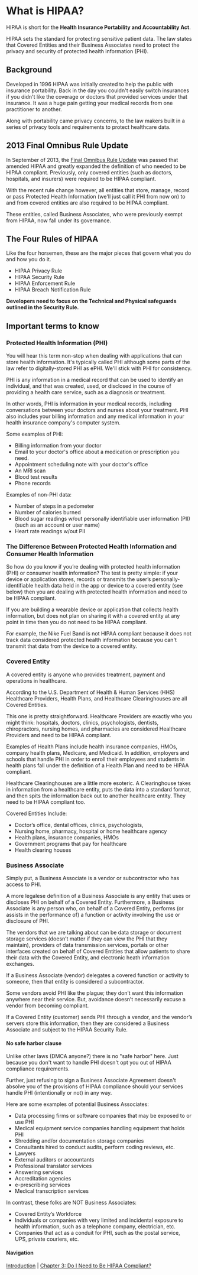 # What is HIPAA?

HIPAA is short for the **Health Insurance Portability and Accountability Act**.

HIPAA sets the standard for protecting sensitive patient data. The law states that Covered Entities and their Business Associates need to protect the privacy and security of protected health information (PHI).

## Background
 
Developed in 1996 HIPAA was initially created to help the public with insurance portability. Back in the day you couldn't easily switch insurances if you didn't like the coverage or doctors that provided services under that insurance. It was a huge pain getting your medical records from one practitioner to another.

Along with portability came privacy concerns, to the law makers built in a series of privacy tools and requirements to protect healthcare data.

## 2013 Final Omnibus Rule Update 
In September of 2013, the [Final Omnibus Rule Update](http://en.wikipedia.org/wiki/Health_Insurance_Portability_and_Accountability_Act#cite_note-33) was passed that amended HIPAA and greatly expanded the definition of who needed to be HIPAA compliant. Previously, only covered entities (such as doctors, hospitals, and insurers) were required to be HIPAA compliant. 

With the recent rule change however, all entities that store, manage, record or pass Protected Health Information (we'll just call it PHI from now on) to and from covered entities are also required to be HIPAA compliant. 

These entities, called Business Associates, who were previously exempt from HIPAA, now fall under its governance.

## The Four Rules of HIPAA

Like the four horsemen, these are the major pieces that govern what you do and how you do it.

+ HIPAA Privacy Rule
+ HIPAA Security Rule
+ HIPAA Enforcement Rule
+ HIPAA Breach Notification Rule


**Developers need to focus on the Technical and Physical safeguards outlined in the Security Rule.**

## Important terms to know

### Protected Health Information (PHI)

You will hear this term non-stop when dealing with applications that can store health information. It's typically called PHI although some parts of the law refer to digitally-stored PHI as ePHI. We'll stick with PHI for consistency. 

PHI is any information in a medical record that can be used to identify an individual, and that was created, used, or disclosed in the course of providing a health care service, such as a diagnosis or treatment. 

In other words, PHI is information in your medical records, including conversations between your doctors and nurses about your treatment. PHI also includes your billing information and any medical information in your health insurance company's computer system.

Some examples of PHI:

+ Billing information from your doctor
+ Email to your doctor's office about a medication or prescription you need.
+ Appointment scheduling note with your doctor's office
+ An MRI scan
+ Blood test results
+ Phone records

Examples of non-PHI data:

+ Number of steps in a pedometer
+ Number of calories burned
+ Blood sugar readings w/out personally identifiable user information (PII) (such as an account or user name)
+ Heart rate readings w/out PII

### The Difference Between Protected Health Information and Consumer Health Information

So how do you know if you’re dealing with protected health information (PHI) or consumer health information? The test is pretty simple: if your device or application stores, records or transmits the user’s personally-identifiable health data held in the app or device to a covered entity (see below) then you are dealing with protected health information and need to be HIPAA compliant.

If you are building a wearable device or application that collects health information, but does not plan on sharing it with a covered entity at any point in time then you do not need to be HIPAA compliant. 

For example, the Nike Fuel Band is not HIPAA compliant because it does not track data considered protected health information because you can't transmit that data from the device to a covered entity. 

### Covered Entity

A covered entity is anyone who provides treatment, payment and operations in healthcare. 

According to the U.S. Department of Health & Human Services (HHS) Healthcare Providers, Health Plans, and Healthcare Clearinghouses are all Covered Entities. 

This one is pretty straightforward. Healthcare Providers are exactly who you might think: hospitals, doctors, clinics, psychologists, dentists, chiropractors, nursing homes, and pharmacies are considered Healthcare Providers and need to be HIPAA compliant.

Examples of Health Plans include health insurance companies, HMOs, company health plans, Medicare, and Medicaid. In addition, employers and schools that handle PHI in order to enroll their employees and students in health plans fall under the definition of a Health Plan and need to be HIPAA compliant.

Healthcare Clearinghouses are a little more esoteric. A Clearinghouse takes in information from a healthcare entity, puts the data into a standard format, and then spits the information back out to another healthcare entity. They need to be HIPAA compliant too.

Covered Entities Include: 

+ Doctor’s office, dental offices, clinics, psychologists, 
+ Nursing home, pharmacy, hospital or home healthcare agency
+ Health plans, insurance companies, HMOs
+ Government programs that pay for healthcare
+ Health clearing houses

### Business Associate

Simply put, a Business Associate is a vendor or subcontractor who has access to PHI.

A more legalese definition of a Business Associate is any entity that uses or discloses PHI on behalf of a Covered Entity. Furthermore, a Business Associate is any person who, on behalf of a Covered Entity, performs (or assists in the performance of) a function or activity involving the use or disclosure of PHI.

The vendors that we are talking about can be data storage or document storage services (doesn’t matter if they can view the PHI that they maintain), providers of data transmission services, portals or other interfaces created on behalf of Covered Entities that allow patients to share their data with the Covered Entity, and electronic heath information exchanges.

If a Business Associate (vendor) delegates a covered function or activity to someone, then that entity is considered a subcontractor.

Some vendors avoid PHI like the plague; they don’t want this information anywhere near their service. But, avoidance doesn’t necessarily excuse a vendor from becoming compliant. 

If a Covered Entity (customer) sends PHI through a vendor, and the vendor’s servers store this information, then they are considered a Business Associate and subject to the HIPAA Security Rule. 

#### No safe harbor clause

Unlike other laws (DMCA anyone?) there is no "safe harbor" here. Just because you don't want to handle PHI doesn't opt you out of HIPAA compliance requirements. 

Further, just refusing to sign a Business Associate Agreement doesn't absolve you of the provisions of HIPAA compliance should your services handle PHI (intentionally or not) in any way. 

Here are some examples of potential Business Associates:

+ Data processing firms or software companies that may be exposed to or use PHI
+ Medical equipment service companies handling equipment that holds PHI
+ Shredding and/or documentation storage companies
+ Consultants hired to conduct audits, perform coding reviews, etc.
+ Lawyers
+ External auditors or accountants
+ Professional translator services
+ Answering services
+ Accreditation agencies
+ e-prescribing services
+ Medical transcription services

In contrast, these folks are NOT Business Associates:

+ Covered Entity’s Workforce
+ Individuals or companies with very limited and incidental exposure to health information, such as a telephone company, electrician, etc.
+ Companies that act as a conduit for PHI, such as the postal service, UPS, private couriers, etc.

#### Navigation

[Introduction](https://github.com/truevault/hipaa-compliance-developers-guide/blob/master/01%20Introduction.md) | [Chapter 3: Do I Need to Be HIPAA Compliant?](https://github.com/truevault/hipaa-compliance-developers-guide/blob/master/03%20Do%20I%20Need%20to%20Be%20HIPAA%20Compliant%3F.md)
